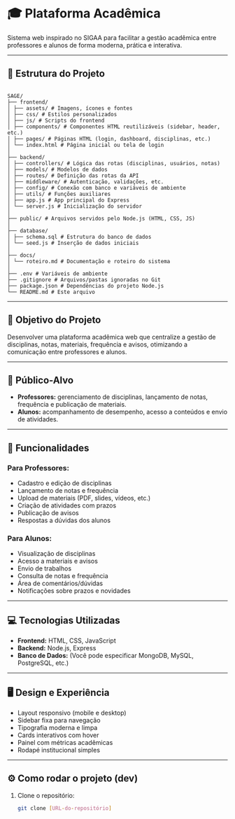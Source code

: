 # 🎓 Plataforma Acadêmica

Sistema web inspirado no SIGAA para facilitar a gestão acadêmica entre professores e alunos de forma moderna, prática e interativa.

---

## 📂 Estrutura do Projeto

```

SAGE/
├── frontend/
│ ├── assets/ # Imagens, ícones e fontes
│ ├── css/ # Estilos personalizados
│ ├── js/ # Scripts do frontend
│ ├── components/ # Componentes HTML reutilizáveis (sidebar, header, etc.)
│ ├── pages/ # Páginas HTML (login, dashboard, disciplinas, etc.)
│ └── index.html # Página inicial ou tela de login
│
├── backend/
│ ├── controllers/ # Lógica das rotas (disciplinas, usuários, notas)
│ ├── models/ # Modelos de dados
│ ├── routes/ # Definição das rotas da API
│ ├── middleware/ # Autenticação, validações, etc.
│ ├── config/ # Conexão com banco e variáveis de ambiente
│ ├── utils/ # Funções auxiliares
│ ├── app.js # App principal do Express
│ └── server.js # Inicialização do servidor
│
├── public/ # Arquivos servidos pelo Node.js (HTML, CSS, JS)
│
├── database/
│ ├── schema.sql # Estrutura do banco de dados
│ └── seed.js # Inserção de dados iniciais
│
├── docs/
│ └── roteiro.md # Documentação e roteiro do sistema
│
├── .env # Variáveis de ambiente
├── .gitignore # Arquivos/pastas ignoradas no Git
├── package.json # Dependências do projeto Node.js
└── README.md # Este arquivo
````


---

## 🎯 Objetivo do Projeto

Desenvolver uma plataforma acadêmica web que centralize a gestão de disciplinas, notas, materiais, frequência e avisos, otimizando a comunicação entre professores e alunos.

---

## 👤 Público-Alvo

- **Professores:** gerenciamento de disciplinas, lançamento de notas, frequência e publicação de materiais.
- **Alunos:** acompanhamento de desempenho, acesso a conteúdos e envio de atividades.

---

## 📌 Funcionalidades

### Para Professores:
- Cadastro e edição de disciplinas
- Lançamento de notas e frequência
- Upload de materiais (PDF, slides, vídeos, etc.)
- Criação de atividades com prazos
- Publicação de avisos
- Respostas a dúvidas dos alunos

### Para Alunos:
- Visualização de disciplinas
- Acesso a materiais e avisos
- Envio de trabalhos
- Consulta de notas e frequência
- Área de comentários/dúvidas
- Notificações sobre prazos e novidades

---

## 💻 Tecnologias Utilizadas

- **Frontend:** HTML, CSS, JavaScript
- **Backend:** Node.js, Express
- **Banco de Dados:** (Você pode especificar MongoDB, MySQL, PostgreSQL, etc.)

---

## 🖥️ Design e Experiência

- Layout responsivo (mobile e desktop)
- Sidebar fixa para navegação
- Tipografia moderna e limpa
- Cards interativos com hover
- Painel com métricas acadêmicas
- Rodapé institucional simples

---

## ⚙️ Como rodar o projeto (dev)

1. Clone o repositório:
   ```bash
   git clone [URL-do-repositório]
